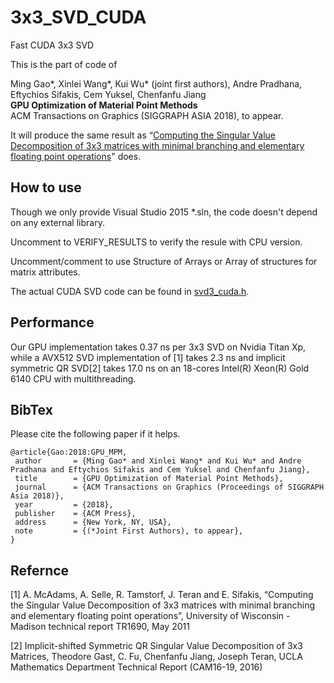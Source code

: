 # 3x3_SVD_CUDA
Fast CUDA 3x3 SVD 

This is the part of code of 

Ming Gao*, Xinlei Wang*, Kui Wu* (joint first authors), Andre Pradhana, Eftychios Sifakis, Cem Yuksel, Chenfanfu Jiang<br/>
**GPU Optimization of Material Point Methods**<br/>
ACM Transactions on Graphics (SIGGRAPH ASIA 2018), to appear.<br/>

It will produce the same result as “[Computing the Singular Value Decomposition of 3x3 matrices with minimal branching and elementary floating point operations](http://pages.cs.wisc.edu/~sifakis/project_pages/svd.html)" does. 

## How to use 

Though we only provide Visual Studio 2015 *.sln, the code doesn't depend on any external library. 

Uncomment to VERIFY_RESULTS to verify the resule with CPU version.

Uncomment/comment to use Structure of Arrays or Array of structures for matrix attributes.

The actual CUDA SVD code can be found in [svd3_cuda.h](https://github.com/kuiwuchn/3x3_SVD_CUDA/blob/master/svd3x3/svd3x3/svd3_cuda.h).

## Performance

Our GPU implementation takes 0.37 ns per 3x3 SVD on Nvidia Titan Xp, while a AVX512 SVD implementation of \[1\] takes 2.3 ns and implicit symmetric QR SVD\[2\] takes 17.0 ns on an 18-cores Intel(R) Xeon(R) Gold 6140 CPU with multithreading.

## BibTex 

Please cite the following paper if it helps. 

```
@article{Gao:2018:GPU_MPM,
 author       = {Ming Gao* and Xinlei Wang* and Kui Wu* and Andre Pradhana and Eftychios Sifakis and Cem Yuksel and Chenfanfu Jiang},
 title        = {GPU Optimization of Material Point Methods},
 journal      = {ACM Transactions on Graphics (Proceedings of SIGGRAPH Asia 2018)},
 year         = {2018},
 publisher    = {ACM Press},
 address      = {New York, NY, USA},
 note         = {(*Joint First Authors), to appear},
}  
```

## Refernce

\[1\] A. McAdams, A. Selle, R. Tamstorf, J. Teran and E. Sifakis, “Computing the Singular Value Decomposition of 3x3 matrices with minimal branching and elementary floating point operations”, University of Wisconsin - Madison technical report TR1690, May 2011

\[2\] Implicit-shifted Symmetric QR Singular Value Decomposition of 3x3 Matrices, Theodore Gast, C. Fu, Chenfanfu Jiang, Joseph Teran, UCLA Mathematics Department Technical Report (CAM16-19, 2016) 
